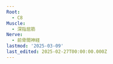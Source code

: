 ```yaml
---
Root:
  - C8
Muscle:
  - 深指屈筋
Nerve:
  - 前骨間神経
lastmod: '2025-03-09'
last_edited: 2025-02-27T00:00:00.000Z
---
```



